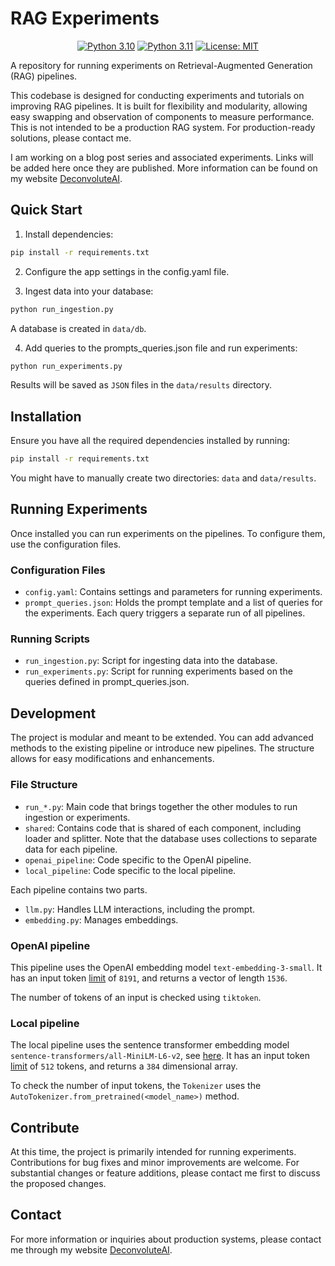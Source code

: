 # RAG Experiments

<p align="center">
  <a href="https://www.python.org/downloads/release/python-310/"><img src="https://img.shields.io/badge/python-3.10-green.svg" alt="Python 3.10"></a>
  <a href="https://www.python.org/downloads/release/python-311/"><img src="https://img.shields.io/badge/python-3.11-green.svg" alt="Python 3.11"></a>
  <a href="https://opensource.org/licenses/MIT"><img src="https://img.shields.io/badge/License-MIT-green.svg" alt="License: MIT"></a>
</p>

A repository for running experiments on Retrieval-Augmented Generation (RAG) pipelines.

This codebase is designed for conducting experiments and tutorials on improving RAG pipelines. It is built for flexibility and modularity, allowing easy swapping and observation of components to measure performance. This is not intended to be a production RAG system. For production-ready solutions, please contact me.

I am working on a blog post series and associated experiments. Links will be added here once they are published. More information can be found on my website [DeconvoluteAI](https://deconvoluteai.com).

## Quick Start

1. Install dependencies:

```bash
pip install -r requirements.txt
```

2. Configure the app settings in the config.yaml file.

3. Ingest data into your database:

```bash
python run_ingestion.py
```

A database is created in `data/db`.

4. Add queries to the prompts_queries.json file and run experiments:

```bash
python run_experiments.py
```

Results will be saved as `JSON` files in the `data/results` directory.

## Installation

Ensure you have all the required dependencies installed by running:

```bash
pip install -r requirements.txt
```

You might have to manually create two directories: `data` and `data/results`.

## Running Experiments

Once installed you can run experiments on the pipelines. To configure them, use the configuration files.

### Configuration Files

- `config.yaml`: Contains settings and parameters for running experiments.
- `prompt_queries.json`: Holds the prompt template and a list of queries for the experiments. Each query triggers a separate run of all pipelines.

### Running Scripts

- `run_ingestion.py`: Script for ingesting data into the database.
- `run_experiments.py`: Script for running experiments based on the queries defined in prompt_queries.json.

## Development

The project is modular and meant to be extended. You can add advanced methods to the existing pipeline or introduce new pipelines. The structure allows for easy modifications and enhancements.

### File Structure

- `run_*.py`: Main code that brings together the other modules to run ingestion or experiments.
- `shared`: Contains code that is shared of each component, including loader and splitter. Note that the database uses collections to separate data for each pipeline.
- `openai_pipeline`: Code specific to the OpenAI pipeline.
- `local_pipeline`: Code specific to the local pipeline.

Each pipeline contains two parts.

- `llm.py`: Handles LLM interactions, including the prompt.
- `embedding.py`: Manages embeddings.

### OpenAI pipeline

This pipeline uses the OpenAI embedding model `text-embedding-3-small`. It has an input token [limit](https://platform.openai.com/docs/guides/embeddings/use-cases) of `8191`, and returns a vector of length `1536`.

The number of tokens of an input is checked using `tiktoken`.

### Local pipeline

The local pipeline uses the sentence transformer embedding model `sentence-transformers/all-MiniLM-L6-v2`, see [here](https://huggingface.co/sentence-transformers/all-MiniLM-L6-v2). It has an input token [limit](TODO) of `512` tokens, and returns a `384` dimensional array.

To check the number of input tokens, the `Tokenizer` uses the `AutoTokenizer.from_pretrained(<model_name>)` method.

## Contribute

At this time, the project is primarily intended for running experiments. Contributions for bug fixes and minor improvements are welcome. For substantial changes or feature additions, please contact me first to discuss the proposed changes.

## Contact

For more information or inquiries about production systems, please contact me through my website [DeconvoluteAI](https://deconvoluteai.com/contact).
